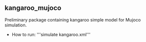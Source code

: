 kangaroo_mujoco
---------------

Preliminary package containing kangaroo simple model for Mujoco simulation.

- How to run: '''simulate kangaroo.xml'''
